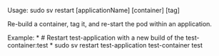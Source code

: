 Usage: sudo sv restart [applicationName] [container] [tag]

Re-build a container, tag it, and re-start the pod within an application.

Example:
	* # Restart test-application with a new build of the test-container:test
	* sudo sv restart test-application test-container test